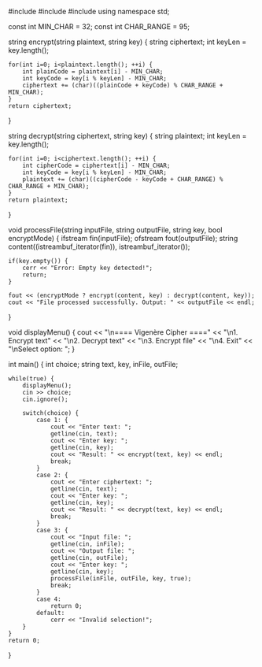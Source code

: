 #include <iostream>
#include <fstream>
#include <string>
using namespace std;
 
const int MIN_CHAR = 32;
const int CHAR_RANGE = 95;
 
string encrypt(string plaintext, string key) {
    string ciphertext;
    int keyLen = key.length();
    
    for(int i=0; i<plaintext.length(); ++i) {
        int plainCode = plaintext[i] - MIN_CHAR;
        int keyCode = key[i % keyLen] - MIN_CHAR;
        ciphertext += (char)((plainCode + keyCode) % CHAR_RANGE + MIN_CHAR);
    }
    return ciphertext;
}
 
string decrypt(string ciphertext, string key) {
    string plaintext;
    int keyLen = key.length();
    
    for(int i=0; i<ciphertext.length(); ++i) {
        int cipherCode = ciphertext[i] - MIN_CHAR;
        int keyCode = key[i % keyLen] - MIN_CHAR;
        plaintext += (char)((cipherCode - keyCode + CHAR_RANGE) % CHAR_RANGE + MIN_CHAR);
    }
    return plaintext;
}
 
void processFile(string inputFile, string outputFile, string key, bool encryptMode) {
    ifstream fin(inputFile);
    ofstream fout(outputFile);
    string content((istreambuf_iterator<char>(fin)), istreambuf_iterator<char>());
    
    if(key.empty()) {
        cerr << "Error: Empty key detected!";
        return;
    }
    
    fout << (encryptMode ? encrypt(content, key) : decrypt(content, key));
    cout << "File processed successfully. Output: " << outputFile << endl;
}
 
void displayMenu() {
    cout << "\n==== Vigenère Cipher ====" 
         << "\n1. Encrypt text"
         << "\n2. Decrypt text"
         << "\n3. Encrypt file"
         << "\n4. Exit"
         << "\nSelect option: ";
}
 
int main() {
    int choice;
    string text, key, inFile, outFile;
 
    while(true) {
        displayMenu();
        cin >> choice;
        cin.ignore();
 
        switch(choice) {
            case 1: {
                cout << "Enter text: ";
                getline(cin, text);
                cout << "Enter key: ";
                getline(cin, key);
                cout << "Result: " << encrypt(text, key) << endl;
                break;
            }
            case 2: {
                cout << "Enter ciphertext: ";
                getline(cin, text);
                cout << "Enter key: ";
                getline(cin, key);
                cout << "Result: " << decrypt(text, key) << endl;
                break;
            }
            case 3: {
                cout << "Input file: ";
                getline(cin, inFile);
                cout << "Output file: ";
                getline(cin, outFile);
                cout << "Enter key: ";
                getline(cin, key);
                processFile(inFile, outFile, key, true);
                break;
            }
            case 4:
                return 0;
            default:
                cerr << "Invalid selection!";
        }
    }
    return 0;
}
